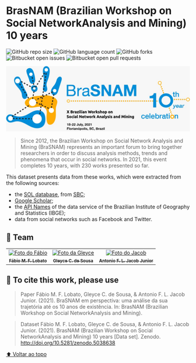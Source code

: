 # BrasNAM (Brazilian Workshop on Social NetworkAnalysis and Mining) 10 years


![GitHub repo size](https://img.shields.io/github/repo-size/iuricode/README-template?style=for-the-badge)
![GitHub language count](https://img.shields.io/github/languages/count/iuricode/README-template?style=for-the-badge)
![GitHub forks](https://img.shields.io/github/forks/iuricode/README-template?style=for-the-badge)
![Bitbucket open issues](https://img.shields.io/bitbucket/issues/iuricode/README-template?style=for-the-badge)
![Bitbucket open pull requests](https://img.shields.io/bitbucket/pr-raw/iuricode/README-template?style=for-the-badge)

<img src="logo.jpeg" alt="BraSNAM">

> Since 2012, the Brazilian Workshop on Social Network Analysis and Mining (BraSNAM) represents an important forum to bring together researchers in order to discuss analysis methods, trends and phenomena that occur in social networks. In 2021, this event completes 10 years, with 230 works presented so far.

This dataset presents data from these works, which were extracted from the following sources: 

* the <a href="https://sol.sbc.org.br/index.php/brasnam/issue/archive">SOL database</a>, from <a href="https://www.sbc.org.br">SBC</a>; 
* <a href="https://scholar.google.com.br/">Google Scholar</a>;
* the <a href="https://servicodados.ibge.gov.br/api/docs/nomes?versao=2">API Names</a> of the data service of the Brazilian Institute of Geography and Statistics (IBGE);
* data from social networks such as Facebook and Twitter.

## 🤝 Team

<table>
  <tr>
    <td align="center">
      <a href="https://orcid.org/0000-0002-6282-0368">
        <img src="https://avatars.githubusercontent.com/u/42838538?s=400&u=2c84a1c1abde336396f4c305bcd713ada6748b31&v=4" width="100px;" alt="Foto do Fábio"/><br>
        <sub>
          <b>Fábio M. F. Lobato</b>
        </sub>
      </a>
    </td>
    <td align="center">
      <a href="https://orcid.org/0000-0001-7873-0423">
        <img src="https://avatars.githubusercontent.com/u/36552218?s=60&v=4" width="100px;" alt="Foto da Gleyce"/><br>
        <sub>
          <b>Gleyce C. de Sousa</b>
        </sub>
      </a>
    </td>
    <td align="center">
      <a href="https://orcid.org/0000-0002-9415-7265">
        <img src="https://avatars.githubusercontent.com/u/8837400?s=400&u=8419d9c3afc125a719691fa83f27cdc36143720b" width="100px;" alt="Foto do Jacob"/><br>
        <sub>
          <b>Antonio F. L. Jacob Junior</b>
        </sub>
      </a>
    </td>
  </tr>
</table>

## 📝 To cite this work, please use

> Paper
Fábio M. F. Lobato, Gleyce C. de Sousa, & Antonio F. L. Jacob Junior. (2021). BraSNAM em perspectiva: uma análise da sua trajetória até os 10 anos de existência. In: BrasNAM (Brazilian Workshop on Social NetworkAnalysis and Mining).

> Dataset
Fábio M. F. Lobato, Gleyce C. de Sousa, & Antonio F. L. Jacob Junior. (2021). BrasNAM (Brazilian Workshop on Social NetworkAnalysis and Mining) 10 years [Data set]. Zenodo. http://doi.org/10.5281/zenodo.5038638


[⬆ Voltar ao topo](#nome-do-projeto)<br>
